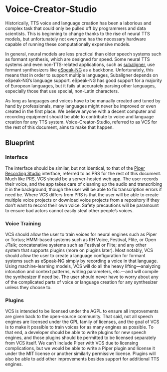 # Voice-Creator-Studio

Historically, TTS voice and language creation has been a laborious and complex task that could only be pulled off by programmers and data scientists. This is beginning to change thanks to the rise of neural TTS models, but unfortunately not everyone has the necessary hardware capable of running these computationally expensive models.

In general, neural models are less practical than older speech systems such as formant synthesis, which are designed for speed. Some neural TTS systems and even non-TTS-related applications, such as [subaligner](https://github.com/baxtree/subaligner), use formant synthesizers like [eSpeak-NG](https://github.com/espeak-ng/espeak-ng) as a backbone. Unfortunately, this means that in order to support multiple languages, Subaligner depends on eSpeak-NG’s language support. eSpeak-NG has good support for a majority of European languages, but it fails at accurately parsing other languages, especially those that use special, non-Latin characters.

As long as languages and voices have to be manually created and tuned by hand by professionals, many languages might never be improved or even created in the first place. We believe anyone with a decent computer and recording equipment should be able to contribute to voice and language creation for any TTS system. Voice-Creator-Studio, referred to as VCS for the rest of this document, aims to make that happen.

## Blueprint

### Interface

The interface should be similar, but not identical, to that of the [Piper Recording Studio](https://github.com/rhasspy/piper-recording-studio) interface, referred to as PRS for the rest of this document. Much like PRS, VCS should be a server-hosted web app. The user records their voice, and the app takes care of cleaning up the audio and transcribing it in the background, though the user will be able to fix transcription errors if need be. Where VCS differs from PRS is that the user will be able to create multiple voice projects or download voice projects from a repository if they don’t want to record their own voice. Safety precautions will be paramount to ensure bad actors cannot easily steal other people’s voices.

### Voice Training

VCS should allow the user to train voices for neural engines such as Piper or Tortus; HMM-based systems such as RH Voice, Festival, Flite, or Open JTalk; concatenative systems such as Festival or Flite; and any other system that supports plugins (more on plugins later). Most notably, VCS should allow the user to create a language configuration for formant systems such as eSpeak-NG simply by recording a voice in that language. Using machine-learning models, VCS will do all the heavy lifting—analyzing intonation and context patterns, writing parameters, etc.—and will compile the synthesizer if need be. The user should never have to worry about any of the complicated parts of voice or language creation for any synthesizer unless they choose to.

### Plugins

VCS is intended to be licensed under the AGPL to ensure all improvements are given back to the open-source community. That said, not all speech engines are licensed under the GPL family of licenses, and the goal of VCS is to make it possible to train voices for as many engines as possible. To that end, a developer should be able to write plugins for new speech engines, and those plugins should be permitted to be licensed separately from VCS itself. We can’t include Piper with VCS due to licensing complications, but we would be able to write a Piper plugin and license it under the MIT license or another similarly permissive license. Plugins will also be able to add other improvements besides support for additional TTS engines.
